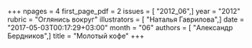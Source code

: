 +++
npages = 4
first_page_pdf = 2
issues = [ "2012_06",]
year = "2012"
rubric = "Оглянись вокруг"
illustrators = [ "Наталья Гаврилова",]
date = "2017-05-03T00:17:29+03:00"
month = "06"
authors = [ "Александр Бердников",]
title = "Молотый кофе"
+++
